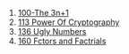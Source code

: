 1. [100-The 3n+1](100.md)
2. [113 Power Of Cryptography](113.md)
3. [136 Ugly Numbers](136.md)
4. [160 Fctors and Factrials](160.md)
